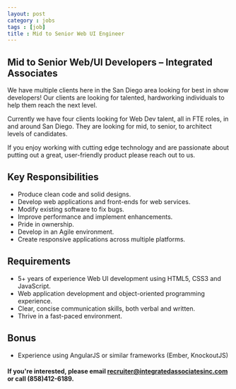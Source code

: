 ```yaml
---
layout: post
category : jobs
tags : [job]
title : Mid to Senior Web UI Engineer
---
```


## Mid to Senior Web/UI Developers – Integrated Associates

We have multiple clients here in the San Diego area looking for best in show developers!  Our clients are looking for talented, hardworking individuals to help them reach the next level.

Currently we have four clients looking for Web Dev talent, all in FTE roles, in and around San Diego.  They are looking for mid, to senior, to architect levels of candidates.

If you enjoy working with cutting edge technology and are passionate about putting out a great, user-friendly product please reach out to us.

## Key Responsibilities

* Produce clean code and solid designs.
* Develop web applications and front-ends for web services.
* Modify existing software to fix bugs.
* Improve performance and implement enhancements.
* Pride in ownership.
* Develop in an Agile environment.
* Create responsive applications across multiple platforms.

## Requirements

* 5+ years of experience Web UI development using HTML5, CSS3 and JavaScript.
* Web application development and object-oriented programming experience.
* Clear, concise communication skills, both verbal and written.
* Thrive in a fast-paced environment.

## Bonus
* Experience using AngularJS or similar frameworks (Ember, KnockoutJS)


#### If you're interested, please email <a href="mailto:recruiter@integratedassociatesinc.com">recruiter@integratedassociatesinc.com</a> or call (858)412-6189.

